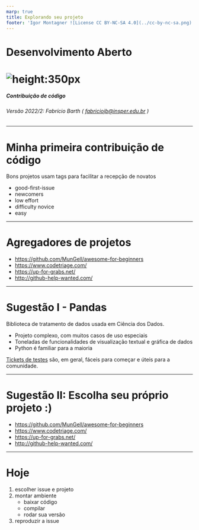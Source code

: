 ```yaml
---
marp: true
title: Explorando seu projeto
footer: 'Igor Montagner ![License CC BY-NC-SA 4.0](../cc-by-nc-sa.png)'
---
```


<style>
	footer {
		position: fixed;
		bottom: 10px;
		left: 1050px;
		width: 400px;
	}

	footer img {
		vertical-align: middle;
	}
</style>



Desenvolvimento Aberto
===

# ![height:350px](capa.svg)

##### Contribuição de código


###### Versão 2022/2: Fabrício Barth ( [fabriciojb@insper.edu.br](mailto:fabriciojb@insper.edu.br) ) 


<!--
---
# Até agora

* Ferramentas de colaboração
* Qualidade de código e ferramentas para qualidade de projeto
* Tradução de UI e documentação
* Aspectos não técnicos relacionados
    - licenças
    - comunidades
----

# Projeto de Desenvolvimento Aberto

## Avaliação intermediária (em grupo)

## Projeto aberto individual

----

# Avaliação intermediária (em grupo)

![width:256px](airplane-takeoff.svg)

## Minha primeira contribuição de código

* Ajuda na seleção de *issues* e projetos
* Será feita em duplas/trios

**Entrega final**: **14/10**

----
# Avaliação intermediária (em grupo)

## Avaliar formação básica

- Analisar uma base de códigos desconhecida de médio/grande porte e modificá-la de modo a fazer melhorias e corrigir falhas em um software;

###

- Interagir com uma equipe remota de desenvolvedores para entregar código que atenda aos padrões de qualidade e estilo de código de um projeto;


### Teremos atendimentos durante a semana de provas

----
# Projeto aberto individual

## Aprofundar habilidades desenvolvidas em grupo

1. proporcionar uma experiência de trabalho em um projeto real **de escolha dos alunos**
2. valorizar diversos tipos de contribuições, não somente de código
3. exercitar **autonomia** e **independência**

### Início em 19/10

-->
----

# Minha primeira contribuição de código 

Bons projetos usam tags para facilitar a recepção de novatos

* good-first-issue
* newcomers
* low effort
* difficulty novice
* easy

----

# Agregadores de projetos


* https://github.com/MunGell/awesome-for-beginners
* https://www.codetriage.com/
* https://up-for-grabs.net/
* http://github-help-wanted.com/

----


# Sugestão I - Pandas

Biblioteca de tratamento de dados usada em Ciência dos Dados. 

* Projeto complexo, com muitos casos de uso especiais
* Toneladas de funcionalidades de visualização textual e gráfica de dados
* Python é familiar para a maioria

[Tickets de testes](https://github.com/pandas-dev/pandas/labels/Needs%20Tests) são, em geral, fáceis para começar e úteis para a comunidade.

<!--
---

# Sugestão II - Elementary

Muitos aplicativos criados especialmente para o Elementary precisam de uma mão

* "Ecosistema" GTK com a linguagem Vala
* Releases frequentes aumentam a chance de sua funcionalidade ser diretamente usada por alguém. 

[Issues marcadas como *bitesize*](https://github.com/search?q=org%3Aelementary+is%3Aissue++label%3Abitesize+state%3Aopen&type=Issues)
-->

-----

# Sugestão II: Escolha seu próprio projeto :)

* https://github.com/MunGell/awesome-for-beginners
* https://www.codetriage.com/
* https://up-for-grabs.net/
* http://github-help-wanted.com/

----

# Hoje

1. escolher issue e projeto
1. montar ambiente
	* baixar código
	* compilar
	* rodar sua versão 
1. reproduzir a issue


